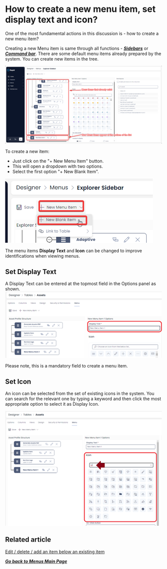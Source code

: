 # How to create a new menu item, set display text and icon?

One of the most fundamental actions in this discussion is - how to create a new menu item?

Creating a new Menu item is same through all functions - [***Sidebars***](https://docs.rapidplatform.com/books/glossary/page/sidebar "Sidebar") or ***[Command bar](https://docs.rapidplatform.com/books/glossary/page/command-bar "Command bar")***. There are some default menu items already prepared by the system. You can create new items in the tree.

![New menu page](<New menu item page.png>)

To create a new item:

- Just click on the "+ New Menu Item" button.
- This will open a dropdown with two options.
- Select the first option "+ New Blank Item".

![New Menu Button](<New Menu Button.png>)

The menu items **Display Text** and **Icon** can be changed to improve identifications when viewing menus.

## Set Display Text

A Display Text can be entered at the topmost field in the Options panel as shown.
![Menu Title](<Menu Item Title.png>)

Please note, this is a mandatory field to create a menu item.

## Set Icon

An icon can be selected from the set of existing icons in the system. You can search for the relevant one by typing a keyword and then click the most appropriate option to select it as Display Icon.

![Menu Icon](<Menu Icon.png>)

## **Related article**

[Edit / delete / add an item below an existing item](https://docs.rapidplatform.com/books/experiences/page/how-to-edit-delete-add-an-item-below-an-existing-item "How to edit / delete / add an item below an existing item?")

*[**Go back to Menus Main Page**](https://docs.rapidplatform.com/books/experiences/page/all-about-menus-in-dezigna "All about Menus in Dezigna")*